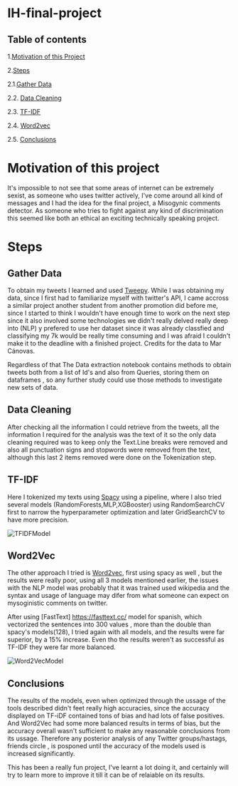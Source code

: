 # IH-final-project

## Table of contents
1.[Motivation of this Project](#motivation)

2.[Steps](#steps)

  2.1.[Gather Data](#data)
  
  2.2. [Data Cleaning](#cleaning)
  
  2.3. [TF-IDF](#tfidf)
  
  2.4. [Word2vec](#word2vec)
  
  2.5. [Conclusions](#conclusions)
  
  
<a name="motivation"></a>
# Motivation of this project
It's impossible to not see that some areas of internet can be extremely sexist, as someone who uses twitter actively, I've come around all kind of messages and I had the idea for the final project, a Misogynic comments detector.
As someone who tries to fight against any kind of discrimination this seemed like both an ethical an exciting technically speaking project.

<a name="steps"></a>
# Steps

<a name="data"></a>
## Gather Data
To obtain my tweets I learned and used [Tweepy](https://www.tweepy.org/). While I was obtaining my data, since I first had to familiarize myself with twitter's API, I came accross a similar project another student from another promotion did before me, since I started to think I wouldn't have enough time to work on the next step since it also involved some technologies we didn't really delved really deep into (NLP) y prefered to use her dataset since it was already classfied and classifying my 7k would be really time consuming and I was afraid I couldn't make it to the deadline with a finished project. Credits for the data to Mar Cánovas.

Regardless of that The Data extraction notebook contains methods to obtain tweets both from a list of Id's and also from Queries, storing them on dataframes , so any further study could use those methods to investigate new sets of data.

<a name="cleaning"></a>
## Data Cleaning

After checking all the information I could retrieve from the tweets, all the information I required for the analysis was the text of it so the only data cleaning required was to keep only the Text.Line breaks were removed and also all punctuation signs and stopwords were removed from the text, although this last 2 items removed were done on the Tokenization step.

<a name="tfidf"></a>
## TF-IDF

Here I tokenized my texts using [Spacy](https://spacy.io) using a pipeline, where I also tried several models (RandomForests,MLP,XGBooster) using RandomSearchCV first to narrow the hyperparameter optimization and later GridSearchCV to have more precision.


![TFIDFModel](https://i.gyazo.com/ec6f19874f4af6a9f64f1a96f992a2cc.png "TF-IDF + RandomForest")

<a name="word2vec"></a>
## Word2Vec

The other approach I tried is [Word2vec](https://en.wikipedia.org/wiki/Word2vec), first using spacy as well , but the results were really poor, using all 3 models mentioned earlier, the issues with the NLP model was probably that it was trained used wikipedia and the syntax and usage of language may difer from what someone can expect on mysoginistic comments on twitter. 

After using [FastText] https://fasttext.cc/ model for spanish, which vectorized the sentences into 300 values , more than the double than spacy's models(128), I tried again with all models, and the results were far superior, by a 15% increase. Even tho the results weren't as successful as TF-IDF they were far more balanced.

![Word2VecModel](https://i.gyazo.com/408780c5606095685f05fe53af1430ca.png "Word2Vec + MLP")

<a name="conclusions"></a>
## Conclusions

The results of the models, even when optimized through the ussage of the tools described didn't feet really high accuracies, since the accuracy displayed on TF-iDF contained tons of bias and had lots of false positives. And Word2Vec had some more balanced results in terms of bias, but the accuracy overall wasn't sufficient to make any reasonable conclusions from its ussage. Therefore any posterior analysis of any Twitter groups/hastags, friends circle , is posponed until the accuracy of the models used is increased significantly.

This has been a really fun project, I've learnt a lot doing it, and certainly will try to learn more to improve it till it can be of relaiable on its results.
